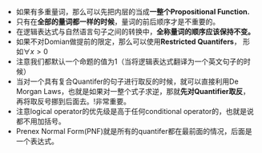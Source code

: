 - 如果有多重量词，那么可以先把内层的当成**一整个Propositional Function.**
- 只有在**全部的量词都一样的时候**，量词的前后顺序才是不重要的。 
- 在逻辑表达式与自然语言句子之间的转换中，**全称量词的顺序应该保持不变。**
- 如果不对Domian做提前的限定，那么可以使用**Restricted Quantifers**， 形如$\forall x > 0$
- 注意我们都默认一个命题的值为1（当将逻辑表达式翻译为一个英文句子的时候） 
- 当对一个具有复合Quantifer的句子进行取反的时候，就可以直接利用De Morgan Laws，也就是如果对一整个式子求逆，那就**先对Quantifier取反**，再将取反号挪到后面去。!非常重要。
- 注意logical operator的优先级是高于任何conditional operator的，也就是说都不用加括号。
- Prenex Normal Form(PNF)就是所有的quantifer都在最前面的情况，后面是一个表达式。